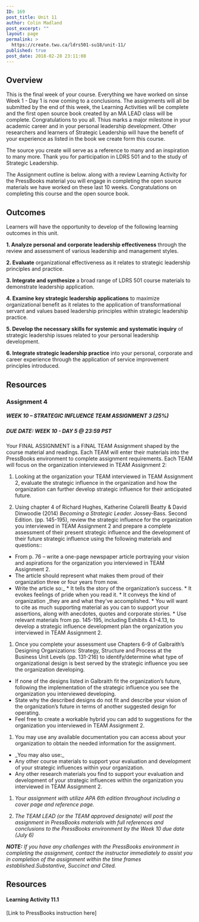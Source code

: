 ```yaml
---
ID: 169
post_title: Unit 11
author: Colin Madland
post_excerpt: ""
layout: page
permalink: >
  https://create.twu.ca/ldrs501-su18/unit-11/
published: true
post_date: 2018-02-28 23:11:08
---
```

<h2>Overview</h2>

This is the final week of your course. Everything we have worked on sinse Week 1 - Day 1 is now coming to a conclusions. The assignments will all be submitted by the end of this week, the Learning Activities will be complete and the first open source book created by an MA LEAD class will be complete. Congratulations to you all. Thius marks a major milestone in your academic career and in your personal leadership development. Other researchers and learners of Strategic Leadership will have the benefit of your experience as listed in the book we create form this course.

The source you create will serve as a reference to many and an inspiration to many more. Thank you for participation in LDRS 501 and to the study of Strategic Leadership.

The Assignment outline is below. along with a review Learning Activity for the PressBooks material you will engage in completing the open source materials we have worked on these last 10 weeks. Congratulations on completing this course and the open source book.

<h2>Outcomes</h2>

Learners will have the opportunity to develop of the following learning outcomes in this unit.

<strong>1. Analyze personal and corporate leadership effectiveness</strong> through the review and assessment of various leadership and management styles.

<strong>2. Evaluate</strong> organizational effectiveness as it relates to strategic leadership principles and practice.

<strong>3. Integrate and synthesize</strong> a broad range of LDRS 501 course materials to demonstrate leadership application.

<strong>4. Examine key strategic leadership applications</strong> to maximize organizational benefit as it relates to the application of transformational servant and values based leadership principles within strategic leadership practice.

<strong>5. Develop the necessary skills for systemic and systematic inquiry</strong> of strategic leadership issues related to your personal leadership development.

<strong>6. Integrate strategic leadership practice</strong> into your personal, corporate and career experience through the application of service improvement principles introduced.

<h2>Resources</h2>

<h3>Assignment 4</h3>

<h5>WEEK 10 – STRATEGIC INFLUENCE TEAM ASSIGNMENT 3 (25%)</h5>

<h5>DUE DATE: WEEK 10 - DAY 5 @ 23:59 PST</h5>

Your FINAL ASSIGNMENT is a FINAL TEAM Assignment shaped by the course material and readings. Each TEAM will enter their materials into the PressBooks environment to complete assignment requirements. Each TEAM will focus on the organization interviewed in TEAM Assignment 2:

<ol>
<li>Looking at the organization your TEAM interviewed in TEAM Assignment 2, evaluate the strategic influence in the organization and how the organization can further develop strategic influence for their anticipated future.</p></li>
<li><p>Using chapter 4 of Richard Hughes, Katherine Colarelli Beatty &amp; David Dinwoodie (2014) <em>Becoming a Strategic Leader.</em> Jossey-Bass. Second Edition. (pp. 145-195), review the strategic influence for the organization you interviewed in TEAM Assignment 2 and prepare a complete assessment of their present strategic influence and the development of their future strategic influence using the following materials and questions::</p></li>
</ol>

<ul>
    <li>From p. 76 – write a one-page newspaper article portraying your vision and aspirations for the organization you interviewed in TEAM Assignment 2.</li>
    <li>The article should represent what makes them proud of their organization three or four years from now.</li>
    <li>Write the article so:_
* It tells the story of the organization’s success.
* It evokes feelings of pride when you read it.
* It conveys the kind of organization _they are and what they've accomplished.
* You will want to cite as much supporting material as you can to support your assertions, along with anecdotes, quotes and corporate stories.
* Use relevant materials from pp. 145-195, including Exhibits 4.1-4.13, to develop a strategic influence development plan the organization you interviewed in TEAM Assignment 2.</li>
</ul>

<ol>
<li>Once you complete your assessment use Chapters 6-9 of Galbraith’s Designing Organizations: Strategy, Structure and Process at the Business Unit Levels (pp. 131-216) to identify/determine what type of organizational design is best served by the strategic influence you see the organization developing.</li>
</ol>

<ul>
    <li>If none of the designs listed in Galbraith fit the organization’s future, following the implementation of
the strategic influence you see the organization you interviewed developing.</li>
    <li>State why the described designs do not fit and describe your vision of the organization’s future in
terms of another suggested design for operating.</li>
    <li>Feel free to create a workable hybrid you can add to suggestions for the organization you interviewed in TEAM Assignment 2.</li>
</ul>

<ol>
<li>You may use any available documentation you can access about your organization to obtain the needed information for the assignment.</li>
</ol>

<ul>
    <li>_You may also use:_</li>
    <li>Any other course materials to support your evaluation and development of your strategic influences within your organization.</li>
    <li>Any other research materials you find to support your evaluation and development of your strategic influences within the organization you interviewed in TEAM Assignment 2.</li>
</ul>

<ol>
<li><p><em>Your assignment with utilize APA 6th edition throughout including a cover page and reference page.</em></p></li>
<li><p><em>The TEAM LEAD (or the TEAM approved designate) will post the assignment in PressBooks materials with full references and conclusions to the PressBooks environment by the Week 10 due date (July 6)</em></p></li>
</ol>

<p><em><strong>NOTE:</strong> If you have any challenges with the PressBooks environment in completing the assignment, contact the instructor immediately to assist you in completion of the assignment within the time frames established.Substantive, Succinct and Cited.</em>

<h2>Resources</h2>

<h4>Learning Activity 11.1</h4>

[Link to PressBooks instruction here]